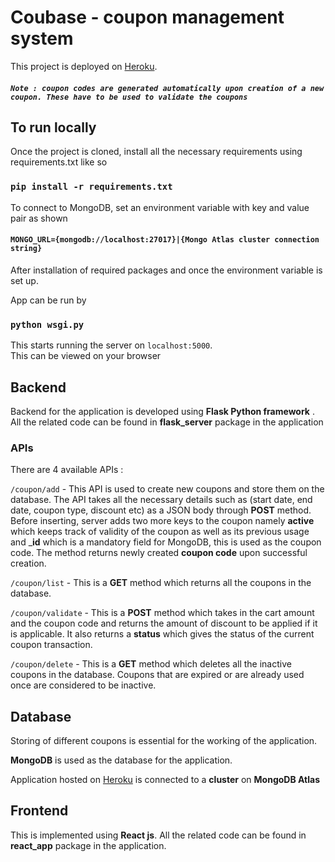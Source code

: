 # Coubase - coupon management system

This project is deployed on [Heroku](https://coubase.herokuapp.com).

##### `Note : coupon codes are generated automatically upon creation of a new coupon. These have to be used to validate the coupons`

## To run locally

Once the project is cloned, install all the necessary requirements using requirements.txt like so

### `pip install -r requirements.txt` 

To connect to MongoDB, set an environment variable with key and value pair as shown

#### `MONGO_URL={mongodb://localhost:27017}|{Mongo Atlas cluster connection string}`

After installation of required packages and once the environment variable is set up. 


App can be run by 
### `python wsgi.py`

This starts running the server on `localhost:5000`. \
This can be viewed on your browser

## Backend

Backend for the application is developed using __Flask Python framework__ .\
All the related code can be found in __flask_server__ package in the application

### APIs

There are 4 available APIs : 

`/coupon/add` - This API is used to create new coupons and store them on the database. The API takes all the necessary details such as (start date, end date, coupon type, discount etc) as a JSON body through __POST__ method. Before inserting, server adds two more keys to the coupon namely __active__ which keeps track of validity of the coupon as well as its previous usage and ___id__ which is a mandatory field for MongoDB, this is used as the coupon code. The method returns newly created __coupon code__ upon successful creation.

`/coupon/list` - This is a __GET__ method which returns all the coupons in the database.

`/coupon/validate` - This is a __POST__ method which takes in the cart amount and the coupon code and returns the amount of discount to be applied if it is applicable. It also returns a __status__ which gives the status of the current coupon transaction.

`/coupon/delete` - This is a __GET__ method which deletes all the inactive coupons in the database. Coupons that are expired or are already used once are considered to be inactive.

## Database

Storing of different coupons is essential for the working of the application.

__MongoDB__ is used as the database for the application.

Application hosted on [Heroku](https://coubase.herokuapp.com) is connected to a __cluster__ on __MongoDB Atlas__



## Frontend

This is implemented using __React js__. All the related code can be found in __react_app__ package in the application.
